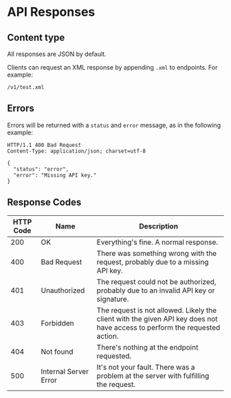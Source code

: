 # API Responses

## Content type

All responses are JSON by default.

Clients can request an XML response by appending `.xml` to endpoints. For example:

    /v1/test.xml

## Errors

Errors will be returned with a `status` and `error` message, as in the following example:

    HTTP/1.1 400 Bad Request
    Content-Type: application/json; charset=utf-8
    
    {
      "status": "error",
      "error": "Missing API key."
    }

## Response Codes

HTTP Code | Name                  | Description                     
----------|-----------------------|---------------------------------
200       | OK                    | Everything's fine. A normal response.
400       | Bad Request           | There was something wrong with the request, probably due to a missing API key.
401       | Unauthorized          | The request could not be authorized, probably due to an invalid API key or signature.
403       | Forbidden             | The request is not allowed. Likely the client with the given API key does not have access to perform the requested action.
404       | Not found             | There's nothing at the endpoint requested.
500       | Internal Server Error | It's not your fault. There was a problem at the server with fulfilling the request.
